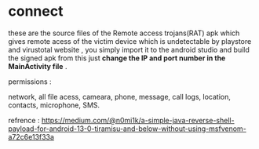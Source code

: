 # connect
these are the source files of the Remote access trojans(RAT) apk which gives remote acess of the victim device which is undetectable by playstore and virustotal website , you simply import it to the android studio and build the signed apk from this just **change the IP and port number in the MainActivity file** .

permissions : 

network, all file acess, cameara, phone, message, call logs, location, contacts, microphone, SMS.


refrence : https://medium.com/@n0mi1k/a-simple-java-reverse-shell-payload-for-android-13-0-tiramisu-and-below-without-using-msfvenom-a72c6e13f33a
